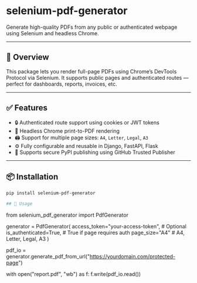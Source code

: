 # selenium-pdf-generator

Generate high-quality PDFs from any public or authenticated webpage using Selenium and headless Chrome.



---

## 🚀 Overview

This package lets you render full-page PDFs using Chrome’s DevTools Protocol via Selenium. It supports public pages and authenticated routes — perfect for dashboards, reports, invoices, etc.

---

## ✅ Features

- 🔒 Authenticated route support using cookies or JWT tokens
- 🧾 Headless Chrome print-to-PDF rendering
- 🖨️ Support for multiple page sizes: `A4`, `Letter`, `Legal`, `A3`
- ⚙️ Fully configurable and reusable in Django, FastAPI, Flask
- 🚀 Supports secure PyPI publishing using GitHub Trusted Publisher

---

## 📦 Installation

```bash
pip install selenium-pdf-generator

## 🧪 Usage
```
from selenium_pdf_generator import PdfGenerator

generator = PdfGenerator(
    access_token="your-access-token",   # Optional
    is_authenticated=True,              # True if page requires auth
    page_size="A4"                      # A4, Letter, Legal, A3
)

pdf_io = generator.generate_pdf_from_url("https://yourdomain.com/protected-page")

with open("report.pdf", "wb") as f:
    f.write(pdf_io.read())
```


